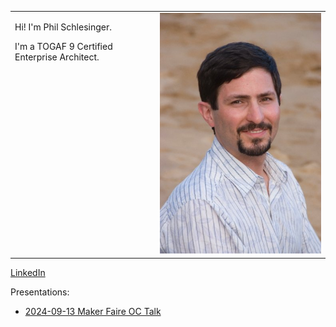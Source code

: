 

<table style="border: none;">
  <tr  style="border: none;">
    <td valign="top" style="border: none;">
      <p>Hi! I'm Phil Schlesinger.</p>
      <p>I'm a TOGAF 9 Certified Enterprise Architect.</p>
    </td>
    <td style="border: none;">
      <img src="https://raw.githubusercontent.com/theschles/theschles.github.io/refs/heads/main/assets/img/portrait.jpg"/>
    </td>
  </tr>
</table>

[LinkedIn](https://www.linkedin.com/in/philiphschlesinger/)

Presentations:
<ul>
  <li>
    <a href="https://docs.google.com/presentation/d/17JYjye5_fPW3oxt4ipSospVwVmwUslck23GbP5MMS08/edit?usp=sharing">
      2024-09-13 Maker Faire OC Talk
    </a>
  </li>
</ul>
